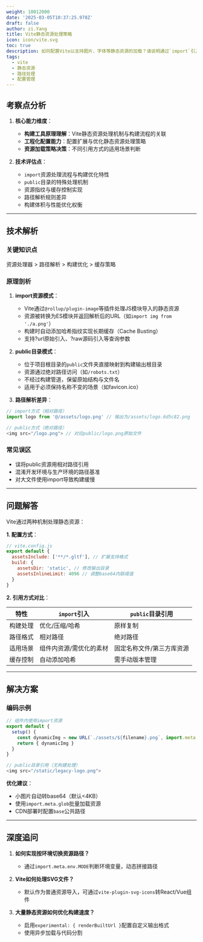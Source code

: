 ```yaml
---
weight: 10012000
date: '2025-03-05T10:37:25.978Z'
draft: false
author: zi.Yang
title: Vite静态资源处理策略
icon: icon/vite.svg
toc: true
description: 如何配置Vite以支持图片、字体等静态资源的加载？请说明通过`import`引入或`public`目录引用的区别及适用场景？
tags:
  - vite
  - 静态资源
  - 路径处理
  - 配置管理
---
```


## 考察点分析

1. **核心能力维度**：
   - **构建工具原理理解**：Vite静态资源处理机制与构建流程的关联
   - **工程化配置能力**：配置扩展与优化静态资源处理策略
   - **资源加载策略决策**：不同引用方式的适用场景判断

2. **技术评估点**：
   - `import`资源处理流程与构建优化特性
   - `public`目录的特殊处理机制
   - 资源指纹与缓存控制实现
   - 路径解析规则差异
   - 构建体积与性能优化权衡

---

## 技术解析

### 关键知识点

资源处理器 > 路径解析 > 构建优化 > 缓存策略

### 原理剖析

1. **import资源模式**：
   - Vite通过`@rollup/plugin-image`等插件处理JS模块导入的静态资源
   - 资源被转换为ES模块并返回解析后的URL（如`import img from './a.png'`）
   - 构建时自动添加哈希指纹实现长期缓存（Cache Busting）
   - 支持?url原始引入、?raw源码引入等查询参数

2. **public目录模式**：
   - 位于项目根目录的`public`文件夹直接映射到构建输出根目录
   - 资源通过绝对路径访问（如`/robots.txt`）
   - 不经过构建管道，保留原始结构与文件名
   - 适用于必须保持名称不变的场景（如favicon.ico）

3. **路径解析差异**：

```javascript
// import方式（相对路径）
import logo from '@/assets/logo.png' // 输出为/assets/logo.6d5c82.png

// public方式（绝对路径）
<img src="/logo.png"> // 对应public/logo.png原始文件
```

### 常见误区

- 误将public资源用相对路径引用
- 混淆开发环境与生产环境的路径基准
- 对大文件使用import导致构建缓慢

---

## 问题解答

Vite通过两种机制处理静态资源：

**1. 配置方式**：

```javascript
// vite.config.js
export default {
  assetsInclude: ['**/*.gltf'], // 扩展支持格式
  build: {
    assetsDir: 'static', // 修改输出目录
    assetsInlineLimit: 4096 // 调整base64内联阈值
  }
}
```

**2. 引用方式对比**：

| 特性              | `import`引入              | `public`目录引用         |
|-------------------|--------------------------|-------------------------|
| 构建处理          | 优化/压缩/哈希          | 原样复制                |
| 路径格式          | 相对路径                 | 绝对路径                |
| 适用场景          | 组件内资源/需优化的素材    | 固定名称文件/第三方库资源 |
| 缓存控制          | 自动添加哈希              | 需手动版本管理          |

---

## 解决方案

### 编码示例

```javascript
// 组件内使用import资源
export default {
  setup() {
    const dynamicImg = new URL(`./assets/${filename}.png`, import.meta.url).href
    return { dynamicImg }
  }
}

// public目录引用（无构建处理）
<img src="/static/legacy-logo.png">
```

**优化建议**：

- 小图片自动转base64（默认<4KB）
- 使用`import.meta.glob`批量加载资源
- CDN部署时配置`base`公共路径

---

## 深度追问

1. **如何实现按环境切换资源路径？**
   - 通过`import.meta.env.MODE`判断环境变量，动态拼接路径

2. **Vite如何处理SVG文件？**
   - 默认作为普通资源导入，可通过`vite-plugin-svg-icons`转React/Vue组件

3. **大量静态资源如何优化构建速度？**
   - 启用`experimental: { renderBuiltUrl }`配置自定义输出格式
   - 使用异步加载与代码分割
